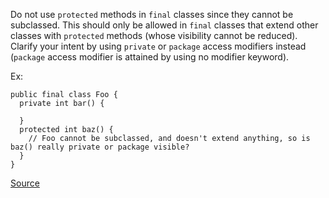 Do not use `protected` methods in `final` classes since they cannot be subclassed.
This should only be allowed in `final` classes that extend other classes with `protected` methods (whose visibility cannot be reduced).
Clarify your intent by using `private` or `package` access modifiers instead (`package` access modifier is attained by using no modifier keyword).

Ex:

```
public final class Foo {
  private int bar() {

  }
  protected int baz() {
    // Foo cannot be subclassed, and doesn't extend anything, so is baz() really private or package visible?
  }
}
```


[Source](http://pmd.sourceforge.net/pmd-5.3.2/pmd-java/rules/java/design.html#AvoidProtectedMethodInFinalClassNotExtending)
